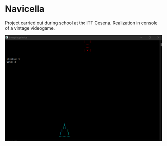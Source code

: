 # Navicella

Project carried out during school at the ITT Cesena.
Realization in console of a vintage videogame.

 ![alt text](app.png) 

